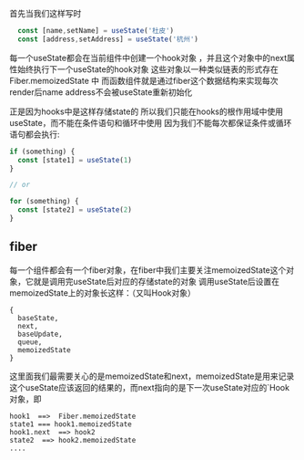 
首先当我们这样写时
```javascript
  const [name,setName] = useState('杜皮')
  const [address,setAddress] = useState('杭州')
```

每一个useState都会在当前组件中创建一个hook对象  ，并且这个对象中的next属性始终执行下一个useState的hook对象
这些对象以一种类似链表的形式存在 Fiber.memoizedState 中
而函数组件就是通过fiber这个数据结构来实现每次render后name address不会被useState重新初始化

正是因为hooks中是这样存储state的 所以我们只能在hooks的根作用域中使用useState，而不能在条件语句和循环中使用
因为我们不能每次都保证条件或循环语句都会执行:
```javascript
if (something) {
  const [state1] = useState(1)
}

// or

for (something) {
  const [state2] = useState(2)
}
```

## fiber
每一个组件都会有一个fiber对象，在fiber中我们主要关注memoizedState这个对象，它就是调用完useState后对应的存储state的对象
调用useState后设置在memoizedState上的对象长这样：（又叫Hook对象）
```
{
  baseState,
  next,  
  baseUpdate,
  queue,
  memoizedState
}
```

这里面我们最需要关心的是memoizedState和next，memoizedState是用来记录这个useState应该返回的结果的，而next指向的是下一次useState对应的`Hook对象，即
```
hook1  ==>	Fiber.memoizedState
state1 === hook1.memoizedState
hook1.next	==>	hook2
state2	==>	hook2.memoizedState
....
```
